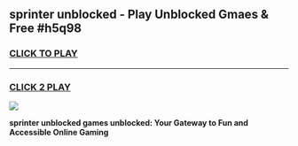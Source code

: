 
## sprinter unblocked - Play Unblocked Gmaes & Free #h5q98
<h3>
<a href="https://news.freeplayer.one?title=sprinter_unblocked&ref=24F">CLICK TO PLAY</a></h3>
<hr>

<h3>
<a href="https://news.freeplayer.one?title=sprinter_unblocked&ref=24F">CLICK 2 PLAY</a>
  
</h3>

<a href="https://news.freeplayer.one?title=sprinter_unblocked&ref=24F/"><img src="https://clearcache.store/games.png"></a>


**sprinter unblocked games unblocked: Your Gateway to Fun and Accessible Online Gaming**
